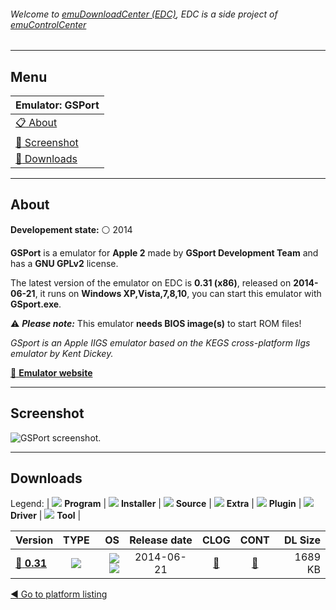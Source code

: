 ###### Welcome to [emuDownloadCenter (EDC)](https://github.com/PhoenixInteractiveNL/emuDownloadCenter/wiki/), EDC is a side project of [emuControlCenter](https://github.com/PhoenixInteractiveNL/emuControlCenter/wiki/)
***
## Menu
| **Emulator: GSPort** |
|:---------|
| [:clipboard: About](#about) |
| [:sunrise: Screenshot](#screenshot) |
| [:floppy_disk: Downloads](#downloads) |
***
## About
**Developement state:** :white_circle: 2014

**GSPort** is a emulator for **Apple 2** made by **GSport Development Team** and has a **GNU GPLv2** license.

The latest version of the emulator on EDC is **0.31 (x86)**, released on **2014-06-21**, it runs on **Windows XP,Vista,7,8,10**, you can start this emulator with **GSport.exe**.

:warning: _**Please note:**_ This emulator **needs BIOS image(s)** to start ROM files!

_GSport is an Apple IIGS emulator based on the KEGS cross-platform IIgs emulator by Kent Dickey._

[:link: **Emulator website**](http://gsport.sourceforge.net/index.html)
***
## Screenshot
![](https://raw.githubusercontent.com/PhoenixInteractiveNL/emuDownloadCenter/master/hooks/gsport/emulator_screen_01.jpg "GSPort screenshot.")
***
## Downloads
Legend: | 
![](https://raw.githubusercontent.com/wiki/PhoenixInteractiveNL/emuDownloadCenter/images_misc/icon_program_24.png) **Program** | 
![](https://raw.githubusercontent.com/wiki/PhoenixInteractiveNL/emuDownloadCenter/images_misc/icon_installer_24.png) **Installer** | 
![](https://raw.githubusercontent.com/wiki/PhoenixInteractiveNL/emuDownloadCenter/images_misc/icon_source_code_24.png) **Source** | 
![](https://raw.githubusercontent.com/wiki/PhoenixInteractiveNL/emuDownloadCenter/images_misc/icon_extra_24.png) **Extra** | 
![](https://raw.githubusercontent.com/wiki/PhoenixInteractiveNL/emuDownloadCenter/images_misc/icon_plugin_24.png) **Plugin** | 
![](https://raw.githubusercontent.com/wiki/PhoenixInteractiveNL/emuDownloadCenter/images_misc/icon_driver_24.png) **Driver** | 
![](https://raw.githubusercontent.com/wiki/PhoenixInteractiveNL/emuDownloadCenter/images_misc/icon_tool_24.png) **Tool** | 
 
| Version | TYPE | OS | Release date | CLOG | CONT | DL Size |
|:--------|:----:|---:|:------------:|:----:|:----:|--------:|
| [:floppy_disk: **0.31**](https://github.com/PhoenixInteractiveNL/edc-repo0002/raw/master/gsport/0.31.7z) | ![](https://raw.githubusercontent.com/wiki/PhoenixInteractiveNL/emuDownloadCenter/images_misc/icon_program_24.png) | ![](https://raw.githubusercontent.com/wiki/PhoenixInteractiveNL/emuDownloadCenter/images_misc/logo_windows_24.png)![](https://raw.githubusercontent.com/wiki/PhoenixInteractiveNL/emuDownloadCenter/images_misc/icon_32-bit_24.png) | 2014-06-21 | [:page_facing_up:](https://github.com/PhoenixInteractiveNL/edc-repo0002/blob/master/gsport/0.31_changelog.txt) | [:mag_right:](https://github.com/PhoenixInteractiveNL/edc-repo0002/blob/master/gsport/0.31_contents.txt) | 1689 KB |

[:arrow_backward: Go to platform listing](https://github.com/PhoenixInteractiveNL/emuDownloadCenter/wiki/EDC-Platform-List)
